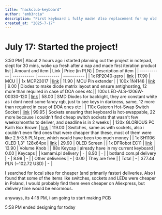 ```yaml
---
title: "hackclub-keyboard"
author: "emb3rcia"
description: "First keyboard i fully made! Also replacement for my old keyboard bought for ~7.5$ with dying spacebar"
created_at: "2025-7-17"
---
```


# July 17: Started the project!
3:50 PM | About 2 hours ago i started planning out the project in notepad, slept for 30 mins, woke up fresh after a nap and made first iteration product list
| Amount and item | Link | Price (in PLN) | Description of item |
| ----------- | ----------- | ----------- | ----------- |
| 1x RP2040-zero | [link](https://botland.com.pl/plytki-z-mikrokontrolerem-rp2040/20536-rp2040-zero-plytka-z-mikrokontrolerem-rp2040-wersja-mini-waveshare-20187-5904422381561.html) | 17.90 | MCU |
| 1x MCP23017 | [link](https://botland.com.pl/ekspandery-wyprowadzen/2556-mcp23017-ekspander-wyprowadzen-i2c-16-kanalowy-5904422373399.html) | 11.90 | MCU Pin extender |
| 100x 1N4148 | [link](https://botland.com.pl/diody-prostownicze/4927-dioda-prostownicza-1n4148-100v-015a-10szt-5903351244442.html) | 9.00 | Diodes to make diode matrix layout and ensure antighosting, 12 more than required in case of DOA ones etc|
| 100x LED-ALS-1206W-00330-120 | [link](https://kamami.pl/diody-led-smd/59133-dioda-led-biala-1206-kat-120o-swiatlosc-1500-mcd-20ma-32v-rohs-5906623491957.html) | 58.00 | SMD Diodes for backlight, they are constant white as i dont need some fancy rgb, just to see keys in darkness, same, 12 more than required in case of DOA ones etc |
| 110x Gateron Hot-Swap Switch Socket | [link](https://allegro.pl/oferta/gniazda-gateron-hot-swap-switch-socket-110-szt-13664414479?bi_s=ads&bi_m=showitem%3Adesktop%3Atop%3Aactive&bi_c=MjA3ZDkwMWQtM2U0Zi00NWIxLTgwZTYtODgxNGNlODQ1MTAxAA&bi_t=ape&emission_unit_id=c762ae35-7e58-4859-bbe5-7aaf79941617) | 99.95 | Sockets ensuring that keyboard is hot-swappable, 22 more because i couldn't find cheap switch sockets that wasn't few weeks/months to deliver, and deadline is in 2 weeks |
| 120x GLORIOUS PC Kailh Box Brown | [link](https://www.mediaexpert.pl/komputery-i-tablety/klawiatury-komputerowe/przelaczniki-do-klawiatur/przelaczniki-glorious-pc-kailh-box-brown-120-szt?gQT=2) | 119.00 | Switches, same as with sockets, also i couldn't even find ones that were cheaper than these, most of them were like 2.5-3.5 PLN per, which would have been too much money |
| 1x SH1106 OLED 1,3'' 128x64px | [link](https://botland.com.pl/wyswietlacze-oled/8246-wyswietlacz-oled-niebieski-graficzny-13-128x64px-i2c-v2-niebieskie-znaki-5904422311339.html) | 29.90 | OLED Screen |
| 1x DFRobot EC11 | [link](https://botland.com.pl/enkodery/9533-czujnik-obrotu-impulsator-enkoder-obrotowy-dfrobot-ec11-6959420912414.html) | 13.90 | Volume Knob |
| 88x Keycap | already have in my current keyboard | 0.00 | Keycaps |
| kamami.pl delivery | - | 8.90 | - |
| botland.com.pl delivery | - | 8.99 | - |
| Other deliveries | - | 0.00 | They are free |
| Total | - | 377.44 PLN (~102.72 USD) | - |

I searched for local sites for cheaper (and primarily faster) deliveries. Also i found that some of the items like switches, sockets and LEDs were cheaper in Poland, I would probably find them even cheaper on Aliexpress, but delivery time would be enormous.

anyways, its 4:18 PM, i am going to start making PCB

5:58 PM ended designing for today